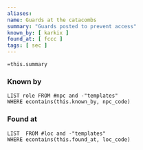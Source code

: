```yaml
---
aliases: 
name: Guards at the catacombs
summary: "Guards posted to prevent access"
known_by: [ karkix ]
found_at: [ fccc ]
tags: [ sec ]
---
```

`=this.summary`

### Known by
```dataview
LIST role FROM #npc and -"templates"
WHERE econtains(this.known_by, npc_code)
```

### Found at
```dataview
LIST  FROM #loc and -"templates"
WHERE econtains(this.found_at, loc_code)
```
